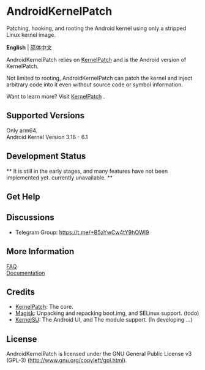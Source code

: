 # AndroidKernelPatch

Patching, hooking, and rooting the Android kernel using only a stripped Linux kernel image.

**English** | [简体中文](README_zh-CN.md)

AndroidKernelPatch relies on [KernelPatch](https://github.com/bmax121/KernelPatch/)  and is the Android version of KernelPatch.

Not limited to rooting, AndroidKernelPatch can patch the kernel and inject arbitrary code into it even without source code or symbol information.

Want to learn more? Visit [KernelPatch](https://github.com/bmax121/KernelPatch/) .

## Supported Versions

Only arm64.  
Android Kernel Version 3.18 - 6.1 

## Development Status

** It is still in the early stages, and many features have not been implemented yet. currently unavailable. **

## Get Help

## Discussions

- Telegram Group: https://t.me/+B5aYwCw4tY9hOWI9

## More Information

[FAQ](./doc/en/faq.md)  
[Documentation](./doc/en/)  

## Credits

- [KernelPatch](https://github.com/bmax121/KernelPatch/): The core.  
- [Magisk](https://github.com/topjohnwu/Magisk): Unpacking and repacking boot.img, and SELinux support. (todo)
- [KernelSU](https://github.com/tiann/KernelSU): The Android UI, and The module support. (In developing ...)

## License

AndroidKernelPatch is licensed under the GNU General Public License v3 (GPL-3) (http://www.gnu.org/copyleft/gpl.html).
